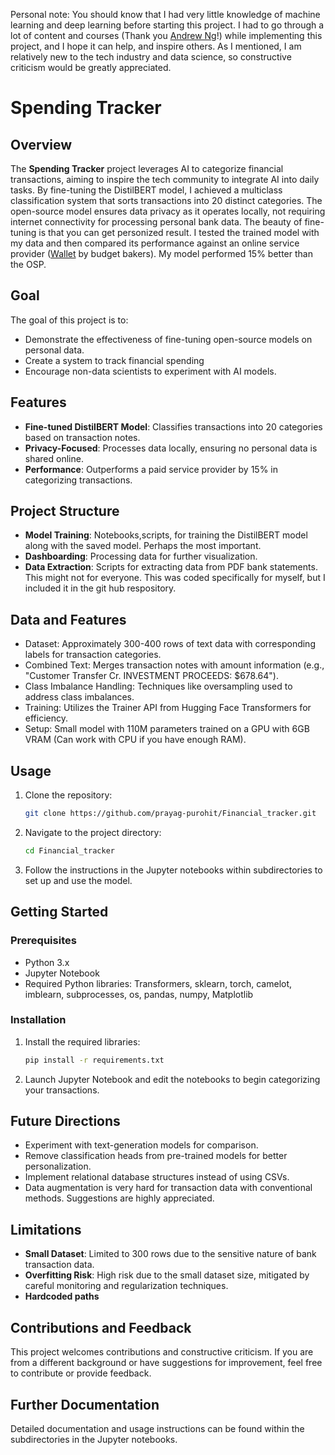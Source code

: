 Personal note: You should know that I had very little knowledge of machine learning and deep learning before starting this project. I had to go through a lot of content and courses (Thank you [Andrew Ng]([url](https://www.youtube.com/watch?v=vStJoetOxJg&list=PLkDaE6sCZn6FNC6YRfRQc_FbeQrF8BwGI))!) while implementing this project, and I hope it can help, and inspire others. As I mentioned, I am relatively new to the tech industry and data science, so constructive criticism would be greatly appreciated. 

# Spending Tracker

## Overview

The **Spending Tracker** project leverages AI to categorize financial transactions, aiming to inspire the tech community to integrate AI into daily tasks. By fine-tuning the DistilBERT model, I achieved a multiclass classification system that sorts transactions into 20 distinct categories. The open-source model ensures data privacy as it operates locally, not requiring internet connectivity for processing personal bank data. The beauty of fine-tuning is that you can get personized result. I tested the trained model with my data and then compared its performance against an online service provider ([Wallet]([url](https://web.budgetbakers.com)) by budget bakers). My model performed 15% better than the OSP. 

## Goal

The goal of this project is to:
- Demonstrate the effectiveness of fine-tuning open-source models on personal data.
- Create a system to track financial spending 
- Encourage non-data scientists to experiment with AI models.

## Features

- **Fine-tuned DistilBERT Model**: Classifies transactions into 20 categories based on transaction notes.
- **Privacy-Focused**: Processes data locally, ensuring no personal data is shared online.
- **Performance**: Outperforms a paid service provider by 15% in categorizing transactions.

## Project Structure

- **Model Training**: Notebooks,scripts, for training the DistilBERT model along with the saved model. Perhaps the most important. 
- **Dashboarding**: Processing data for further visualization. 
- **Data Extraction**: Scripts for extracting data from PDF bank statements. This might not for everyone. This was coded specifically for myself, but I included it in the git hub respository. 


## Data and Features

- Dataset: Approximately 300-400 rows of text data with corresponding labels for transaction categories.
- Combined Text: Merges transaction notes with amount information (e.g., "Customer Transfer Cr. INVESTMENT PROCEEDS: $678.64").
- Class Imbalance Handling: Techniques like oversampling used to address class imbalances.
- Training: Utilizes the Trainer API from Hugging Face Transformers for efficiency.
- Setup: Small model with 110M parameters trained on a GPU with 6GB VRAM (Can work with CPU if you have enough RAM).

## Usage

1. Clone the repository:
   ```bash
   git clone https://github.com/prayag-purohit/Financial_tracker.git
   ```
2. Navigate to the project directory:
   ```bash
   cd Financial_tracker
   ```
3. Follow the instructions in the Jupyter notebooks within subdirectories to set up and use the model.

## Getting Started

### Prerequisites

- Python 3.x
- Jupyter Notebook
- Required Python libraries: Transformers, sklearn, torch, camelot, imblearn, subprocesses, os, pandas, numpy, Matplotlib

### Installation

1. Install the required libraries:
   ```bash
   pip install -r requirements.txt
   ```

2. Launch Jupyter Notebook and edit the notebooks to begin categorizing your transactions.

## Future Directions

- Experiment with text-generation models for comparison.
- Remove classification heads from pre-trained models for better personalization.
- Implement relational database structures instead of using CSVs.
- Data augmentation is very hard for transaction data with conventional methods. Suggestions are highly appreciated.

## Limitations

- **Small Dataset**: Limited to 300 rows due to the sensitive nature of bank transaction data.
- **Overfitting Risk**: High risk due to the small dataset size, mitigated by careful monitoring and regularization techniques.
- **Hardcoded paths**

## Contributions and Feedback

This project welcomes contributions and constructive criticism. If you are from a different background or have suggestions for improvement, feel free to contribute or provide feedback.

## Further Documentation

Detailed documentation and usage instructions can be found within the subdirectories in the Jupyter notebooks.
